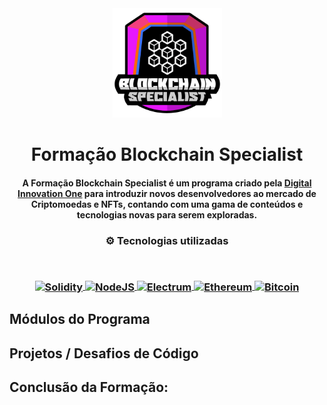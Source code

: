 <div align="center">
<img src="https://github.com/JonathanMagalhaes/dio-blockchain/blob/main/Logo-Blockchain-dio.png" width="175px"> 
</div>
<h1 align="center">Formação Blockchain Specialist</h1>
<h4 align="center">A Formação Blockchain Specialist é um programa criado pela <a href="https://dio.me/sign-up?ref=5OOBD7REKM" target="_blank">Digital Innovation One</a> para introduzir novos desenvolvedores ao mercado de Criptomoedas e NFTs, contando com uma gama de conteúdos e tecnologias novas para serem exploradas.</h4>

<h3 align="center">
⚙️ Tecnologias utilizadas

<p>&nbsp;</p>
<p align="center"> 
  <a href="https://soliditylang.org/">
    <img align="center" src="https://soliditylang.org/images/logo.svg" width = "65px" alt="Solidity" target="_blank" rel="noreferrer">
  </a> 
  <a href="https://nodejs.org/en/">
    <img align="center" src="https://nodejs.org/static/images/logo.svg" width = "65px" alt="NodeJS" target="_blank" rel="noreferrer">
  </a> 
  <a href="https://electrum.org/">
    <img align="center" src="https://electrum.readthedocs.io/en/latest/_static/electrum.png" width = "65px" alt="Electrum" target="_blank" rel="noreferrer">
  </a> 
  <a href="https://ethereum.org/en/"> 
    <img align="center" src="https://cryptologos.cc/logos/ethereum-eth-logo.png?v=023" width = "65px" alt="Ethereum" target="_blank" rel="noreferrer">
  </a> 
  <a href="https://bitcoin.org/en/">
    <img align="center" src="https://cryptologos.cc/logos/bitcoin-btc-logo.png?v=023" width = "65px" alt="Bitcoin" target="_blank" rel="noreferrer">
  <a/>
</p>
</h3>

## Módulos do Programa

## Projetos / Desafios de Código

## Conclusão da Formação: 
